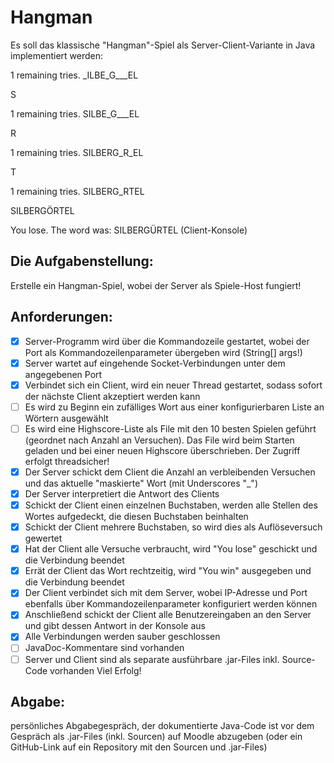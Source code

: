# Hangman

Es soll das klassische "Hangman"-Spiel als Server-Client-Variante in Java implementiert werden:

1 remaining tries. _ILBE_G___EL

S

1 remaining tries. SILBE_G___EL

R

1 remaining tries. SILBERG_R_EL

T

1 remaining tries. SILBERG_RTEL

SILBERGÖRTEL

You lose. The word was: SILBERGÜRTEL
(Client-Konsole)

## Die Aufgabenstellung:

Erstelle ein Hangman-Spiel, wobei der Server als Spiele-Host fungiert!

## Anforderungen:

- [x] Server-Programm wird über die Kommandozeile gestartet, wobei der Port als Kommandozeilenparameter übergeben wird (String[] args!)
- [x] Server wartet auf eingehende Socket-Verbindungen unter dem angegebenen Port
- [x] Verbindet sich ein Client, wird ein neuer Thread gestartet, sodass sofort der nächste Client akzeptiert werden kann
- [ ] Es wird zu Beginn ein zufälliges Wort aus einer konfigurierbaren Liste an Wörtern ausgewählt
- [ ] Es wird eine Highscore-Liste als File mit den 10 besten Spielen geführt (geordnet nach Anzahl an Versuchen). Das File wird beim Starten geladen und bei einer neuen Highscore überschrieben. Der Zugriff erfolgt threadsicher!
- [x] Der Server schickt dem Client die Anzahl an verbleibenden Versuchen und das aktuelle "maskierte" Wort (mit Underscores "_")
- [x] Der Server interpretiert die Antwort des Clients
- [x] Schickt der Client einen einzelnen Buchstaben, werden alle Stellen des Wortes aufgedeckt, die diesen Buchstaben beinhalten
- [x] Schickt der Client mehrere Buchstaben, so wird dies als Auflöseversuch gewertet
- [x] Hat der Client alle Versuche verbraucht, wird "You lose" geschickt und die Verbindung beendet
- [x] Errät der Client das Wort rechtzeitig, wird "You win" ausgegeben und die Verbindung beendet
- [x] Der Client verbindet sich mit dem Server, wobei IP-Adresse und Port ebenfalls über Kommandozeilenparameter konfiguriert werden können
- [x] Anschließend schickt der Client alle Benutzereingaben an den Server und gibt dessen Antwort in der Konsole aus
- [x] Alle Verbindungen werden sauber geschlossen
- [ ] JavaDoc-Kommentare sind vorhanden
- [ ] Server und Client sind als separate ausführbare .jar-Files inkl. Source-Code vorhanden
Viel Erfolg!

## Abgabe: 
persönliches Abgabegespräch, der dokumentierte Java-Code ist vor dem Gespräch als .jar-Files (inkl. Sourcen) auf Moodle abzugeben (oder ein GitHub-Link auf ein Repository mit den Sourcen und .jar-Files)
